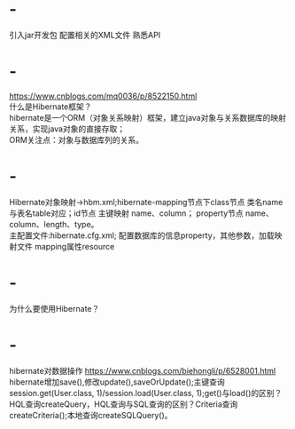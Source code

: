 # -
引入jar开发包
配置相关的XML文件
熟悉API
# -
https://www.cnblogs.com/mq0036/p/8522150.html<br/>
什么是Hibernate框架？<br/>
hibernate是一个ORM（对象关系映射）框架，建立java对象与关系数据库的映射关系，实现java对象的直接存取；<br/>
ORM关注点：对象与数据库列的关系。<br/>
# -
Hibernate对象映射->hbm.xml;hibernate-mapping节点下class节点 类名name与表名table对应；id节点 主键映射 name、column；
property节点 name、column、length、type。<br/>
主配置文件:hibernate.cfg.xml; 配置数据库的信息property，其他参数，加载映射文件 mapping属性resource<br/>
# -
为什么要使用Hibernate？<br/>
# -
hibernate对数据操作 https://www.cnblogs.com/biehongli/p/6528001.html
hibernate增加save(),修改update(),saveOrUpdate();主键查询session.get(User.class, 1)/session.load(User.class, 1);get()与load()的区别？<br/>
HQL查询createQuery，HQL查询与SQL查询的区别？Criteria查询createCriteria();本地查询createSQLQuery()。
